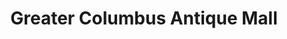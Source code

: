 ---
title: "Greater Columbus Antique Mall"
url: /columbus/greater-columbus-antique-mall/
shop: antiques
---